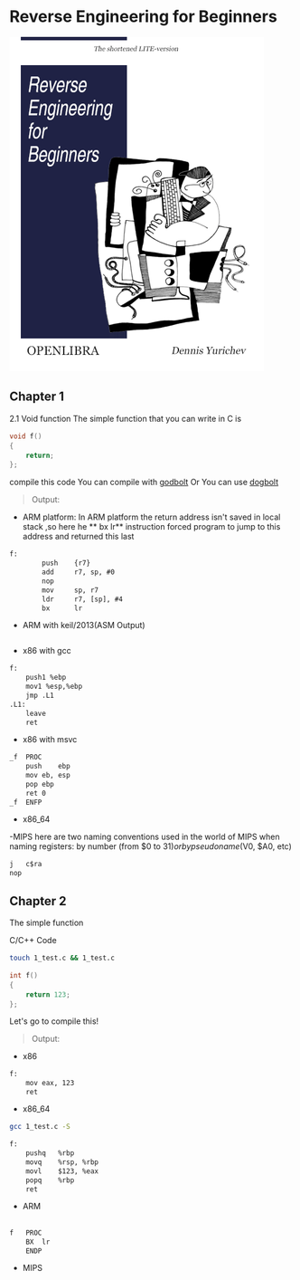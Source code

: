 # Reverse Engineering for Beginners
> 
![RE4B-cover](./.img/RE4B-covers.png)
## Chapter 1

>

2.1 Void function
The simple function that you can write in C is
  
```C
void f()
{
	return;
};
```
>

compile this code
You can compile with [godbolt](https://godbolt.org/)
	Or 
You can use [dogbolt](https://dogbolt.org/)

> Output:

- ARM platform:
In ARM platform the return address isn't saved in local stack ,so here he  ** bx	lr** instruction forced program to jump to this address and returned this last

``` assembly
f:
        push    {r7}
        add     r7, sp, #0
        nop
        mov     sp, r7
        ldr     r7, [sp], #4
        bx      lr
```
- ARM with keil/2013(ASM Output)
```assembly

```
- x86 with gcc 
```assembly
f:
	push1 %ebp
	mov1 %esp,%ebp
	jmp .L1
.L1:
	leave
	ret
```
- x86 with msvc 
```assembly
_f	PROC
	push	ebp
	mov	eb, esp
	pop	ebp
	ret	0
_f	ENFP

```
- x86_64


-MIPS
here are two naming conventions used in the world of MIPS when naming registers: by number (from $0 to $31) or by
pseudoname ($V0, $A0, etc) 
```assembly
j	c$ra
nop

```

## Chapter 2
>

The simple function
>

C/C++ Code

```bash
touch 1_test.c && 1_test.c
```

```C
int f()
{
	return 123;	
};
```
Let's go to compile this!

> Output:

- x86 
```assembly
f:
	mov	eax, 123
	ret
```
- x86_64
``` bash
gcc 1_test.c -S
```

```assembly
f:
	pushq	%rbp
	movq	%rsp, %rbp
	movl	$123, %eax
	popq	%rbp
	ret
```


- ARM

```assembly

f	PROC
	BX	lr
	ENDP
```

- MIPS

```assembly

``` 

